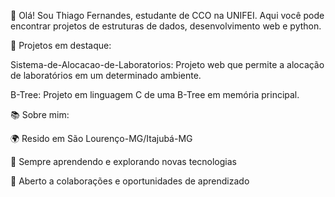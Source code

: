 👋 Olá! Sou Thiago Fernandes, estudante de CCO na UNIFEI. Aqui você pode encontrar projetos de estruturas de dados, desenvolvimento web e python.

🚀 Projetos em destaque:

Sistema-de-Alocacao-de-Laboratorios: Projeto web que permite a alocação de laboratórios em um determinado ambiente.

B-Tree: Projeto em linguagem C de uma B-Tree em memória principal.

📚 Sobre mim:

🌍 Resido em São Lourenço-MG/Itajubá-MG

🌟 Sempre aprendendo e explorando novas tecnologias

🤝 Aberto a colaborações e oportunidades de aprendizado
